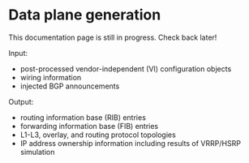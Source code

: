 # Data plane generation

This documentation page is still in progress. Check back later!

Input:

* post-processed vendor-independent (VI) configuration objects
* wiring information
* injected BGP announcements

Output:

* routing information base (RIB) entries
* forwarding information base (FIB) entries
* L1-L3, overlay, and routing protocol topologies
* IP address ownership information including results of VRRP/HSRP simulation

